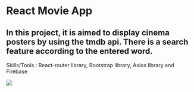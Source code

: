 # React Movie App
## In this project, it is aimed to display cinema posters by using the tmdb api. There is a search feature according to the entered word. 
 Skills/Tools : React-router library, Bootstrap library, Axios library and Firebase 

![](movieapp.gif)
